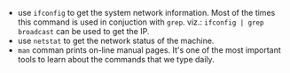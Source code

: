 * use ``ifconfig`` to get the system network information. Most of the times this command is used in conjuction with ``grep``. viz.: ``ifconfig | grep broadcast`` can be used to get the IP. 
* use ``netstat`` to get the network status of the machine.
* ``man`` comman prints on-line manual pages. It's one of the most important tools to learn about the commands that we type daily.